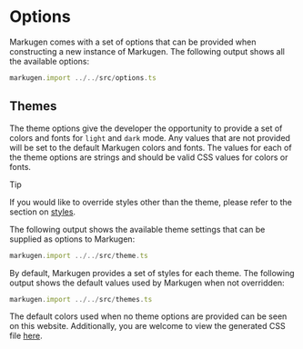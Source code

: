 # Options

Markugen comes with a set of options that can be provided when constructing
a new instance of Markugen. The following output shows all the available
options:

```ts
markugen.import ../../src/options.ts
```

## Themes

The theme options give the developer the opportunity to provide a set of
colors and fonts for `light` and `dark` mode. Any values that are not provided
will be set to the default Markugen colors and fonts. The values for each of
the theme options are strings and should be valid CSS values for colors or
fonts.

> [!TIP]
> If you would like to override styles other than the theme, please refer to
> the section on [styles](./Styles.md).

The following output shows the available theme settings that can be
supplied as options to Markugen:

```ts
markugen.import ../../src/theme.ts
```

By default, Markugen provides a set of styles for each theme. The following
output shows the default values used by Markugen when not overridden:

```ts
markugen.import ../../src/themes.ts
```

The default colors used when no theme options are provided can be seen on this
website. Additionally, you are welcome to view the generated CSS file 
[here](../markugen.css).

